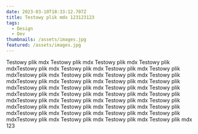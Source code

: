 ```yaml
---
date: 2023-03-10T18:33:12.707Z
title: Testowy plik mdx 123123123
tags:
  - Design
  - Dev
thumbnails: /assets/images.jpg
featured: /assets/images.jpg
---
```

 Testowy plik mdx Testowy plik mdx Testowy plik mdx Testowy plik mdxTestowy plik mdx Testowy plik mdx Testowy plik mdx Testowy plik mdxTestowy plik mdx Testowy plik mdx Testowy plik mdx Testowy plik mdxTestowy plik mdx Testowy plik mdx Testowy plik mdx Testowy plik mdxTestowy plik mdx Testowy plik mdx Testowy plik mdx Testowy plik mdxTestowy plik mdx Testowy plik mdx Testowy plik mdx Testowy plik mdxTestowy plik mdx Testowy plik mdx Testowy plik mdx Testowy plik mdxTestowy plik mdx Testowy plik mdx Testowy plik mdx Testowy plik mdxTestowy plik mdx Testowy plik mdx Testowy plik mdx Testowy plik mdxTestowy plik mdx Testowy plik mdx Testowy plik mdx Testowy plik mdx 123
